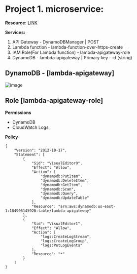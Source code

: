 # Project 1. microservice:

**Resource:** <a href="https://github.com/saha-rajdeep/serverless-lab">LINK</a>

**Services:**
1. API Gateway - DynamoDBManager | POST
2. Lambda function - lambda-function-over-https-create
3. IAM Role(For Lambda function) -  lambda-apigateway-role
4. DynamoDB - lambda-apigateway | Primary key – id (string)


## DynamoDB - [lambda-apigateway]
 ![image](https://user-images.githubusercontent.com/124598875/233772047-1a1585e1-0fa1-499f-80c1-45117640e00e.png)


## Role [lambda-apigateway-role]

**Permissions** 

- DynamoDB
- CloudWatch Logs.

**Policy**
```
{
    "Version": "2012-10-17",
    "Statement": [
        {
            "Sid": "VisualEditor0",
            "Effect": "Allow",
            "Action": [
                "dynamodb:PutItem",
                "dynamodb:DeleteItem",
                "dynamodb:GetItem",
                "dynamodb:Scan",
                "dynamodb:Query",
                "dynamodb:UpdateTable"
            ],
            "Resource": "arn:aws:dynamodb:us-east-1:184905145920:table/lambda-apigateway"
        },
        {
            "Sid": "VisualEditor1",
            "Effect": "Allow",
            "Action": [
                "logs:CreateLogStream",
                "logs:CreateLogGroup",
                "logs:PutLogEvents"
            ],
            "Resource": "*"
        }
    ]
}
```




